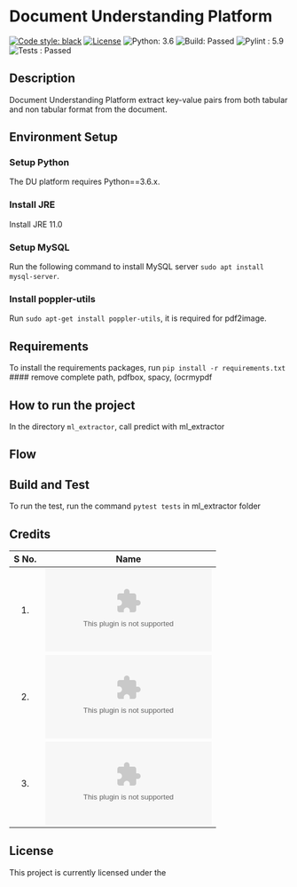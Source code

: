 # Document Understanding Platform
[![Code style: black](https://img.shields.io/badge/code%20style-black-000000.svg)](https://github.com/psf/black)
[![License](https://img.shields.io/pypi/l/pandas.svg)](https://github.com/pandas-dev/pandas/blob/master/LICENSE)
![Python: 3.6](https://img.shields.io/badge/Python-3.6-brightgreen)
![Build: Passed](https://img.shields.io/badge/Build-Passed-brightgreen)
![Pylint : 5.9](https://img.shields.io/badge/Pylint-5.9-blue)
![Tests : Passed](https://img.shields.io/badge/Tests-Passed-brightgreen)

## Description
Document Understanding Platform extract key-value pairs from both tabular and non tabular format from the document.


## Environment Setup
### Setup Python
The DU platform requires Python==3.6.x.

### Install JRE
Install JRE 11.0

### Setup MySQL
Run the following command to install MySQL server `sudo apt install mysql-server`.

### Install poppler-utils
Run `sudo apt-get install poppler-utils`, it is required for pdf2image.


## Requirements
To install the requirements packages, run `pip install -r requirements.txt`   #### remove complete path, pdfbox, spacy, (ocrmypdf

## How to run the project
In the directory `ml_extractor`, call predict with ml_extractor

## Flow



## Build and Test

To run the test, run the command `pytest tests` in ml_extractor folder
  <!-- ## creating report command -->

## Credits
| S No. | Name  |
| :---:   | :-: |
| 1. | ![Chirag Juneja](chirag.juneja.contractor@pepsico.com) |
| 2. | ![Nikhil Bhasker](nikhil.bhasker.contractor@pepsico.com) |
| 3. | ![Ankush Singh](ankush.singh.contractor@pepsico.com) |

## License
This project is currently licensed under the 